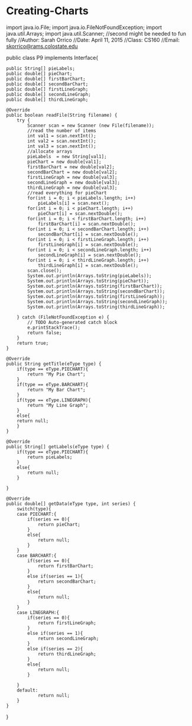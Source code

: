# Creating-Charts
import java.io.File;
import java.io.FileNotFoundException;
import java.util.Arrays;
import java.util.Scanner;
//second might be needed to fun fully
//Author: Sarah Orrico
//Date: April 11, 2015
//Class: CS160
//Email: skorrico@rams.colostate.edu

public class P9 implements Interface{

	public String[] pieLabels;
	public double[] pieChart;
	public double[] firstBarChart;
	public double[] secondBarChart;
	public double[] firstLineGraph;
	public double[] secondLineGraph;
	public double[] thirdLineGraph; 
	
	@Override
	public boolean readFile(String filename) {
		try {
			Scanner scan = new Scanner (new File(filename));
			//read the number of items
			int val1 = scan.nextInt();
			int val2 = scan.nextInt(); 
			int val3 = scan.nextInt();
			//allocate arrays
			pieLabels  = new String[val1];
			pieChart = new double[val1];
			firstBarChart = new double[val2];
			secondBarChart = new double[val2];
			firstLineGraph = new double[val3];
			secondLineGraph = new double[val3];
			thirdLineGraph = new double[val3];
			//read everything for pieChart
			for(int i = 0; i < pieLabels.length; i++)
				pieLabels[i] = scan.next();
			for(int i = 0; i < pieChart.length; i++)
				pieChart[i] = scan.nextDouble();
			for(int i = 0; i < firstBarChart.length; i++)
				firstBarChart[i] = scan.nextDouble();
			for(int i = 0; i < secondBarChart.length; i++)
				secondBarChart[i] = scan.nextDouble();
			for(int i = 0; i < firstLineGraph.length; i++)
				firstLineGraph[i] = scan.nextDouble();
			for(int i = 0; i < secondLineGraph.length; i++)
				secondLineGraph[i] = scan.nextDouble();
			for(int i = 0; i < thirdLineGraph.length; i++)
				thirdLineGraph[i] = scan.nextDouble();
			scan.close();
			System.out.println(Arrays.toString(pieLabels));
			System.out.println(Arrays.toString(pieChart));
			System.out.println(Arrays.toString(firstBarChart));
			System.out.println(Arrays.toString(secondBarChart));
			System.out.println(Arrays.toString(firstLineGraph));
			System.out.println(Arrays.toString(secondLineGraph));
			System.out.println(Arrays.toString(thirdLineGraph));
			
		} catch (FileNotFoundException e) {
			// TODO Auto-generated catch block
			e.printStackTrace();
			return false;
		}
		return true;
	}

	@Override
	public String getTitle(eType type) {
		if(type == eType.PIECHART){
			return "My Pie Chart";
		}
		if(type == eType.BARCHART){
			return "My Bar Chart";
		}
		if(type == eType.LINEGRAPH){
			return "My Line Graph";
		}
		else{
		return null;
		}
	}

	@Override
	public String[] getLabels(eType type) {
		if(type == eType.PIECHART){
			return pieLabels;
		}
		else{
			return null;	
		}
		
	}

	@Override
	public double[] getData(eType type, int series) {
		switch(type){
		case PIECHART:{
			if(series == 0){
				return pieChart;
			}
			else{
				return null;
			}
		}
		case BARCHART:{
			if(series == 0){
				return firstBarChart;
			}
			else if(series == 1){
				return secondBarChart;
			}
			else{
				return null;
			}
		}
		case LINEGRAPH:{
			if(series == 0){
				return firstLineGraph;
			}
			else if(series == 1){
				return secondLineGraph;
			}
			else if(series == 2){
				return thirdLineGraph;
			}
			else{
				return null;
			}
			
		}
		default:
				return null;
		}
	}

}

